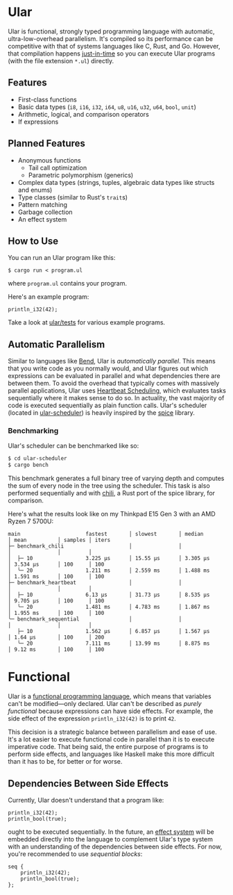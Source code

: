 # Ular

Ular is functional, strongly typed programming language with automatic, ultra-low-overhead
parallelism. It's compiled so its performance can be competitive with that of systems languages like
C, Rust, and Go. However, that compilation happens
[just-in-time](https://en.wikipedia.org/wiki/Just-in-time_compilation) so you can execute Ular
programs (with the file extension `*.ul`) directly.

## Features

- First-class functions
- Basic data types (`i8`, `i16`, `i32`, `i64`, `u8`, `u16`, `u32`, `u64`, `bool`, `unit`)
- Arithmetic, logical, and comparison operators
- If expressions

## Planned Features

- Anonymous functions
  - Tail call optimization
  - Parametric polymorphism (generics)
- Complex data types (strings, tuples, algebraic data types like structs and enums)
- Type classes (similar to Rust's `trait`s)
- Pattern matching
- Garbage collection
- An effect system

## How to Use

You can run an Ular program like this:
```
$ cargo run < program.ul
```

where `program.ul` contains your program.

Here's an example program:
```
println_i32(42);
```

Take a look at [ular/tests](ular/tests) for various example programs.

## Automatic Parallelism

Similar to languages like [Bend](https://github.com/HigherOrderCO/bend), Ular is
*automatically parallel*. This means that you write code as you normally would, and Ular figures out
which expressions can be evaluated in parallel and what dependencies there are between them. To
avoid the overhead that typically comes with massively parallel applications, Ular uses
[Heartbeat Scheduling](https://www.andrew.cmu.edu/user/mrainey/heartbeat/heartbeat.html), which
evaluates tasks sequentially where it makes sense to do so. In actuality, the vast majority of code
is executed sequentially as plain function calls. Ular's scheduler
(located in [ular-scheduler](ular-scheduler)) is heavily inspired by the
[spice](https://github.com/judofyr/spice) library.

### Benchmarking

Ular's scheduler can be benchmarked like so:

```sh
$ cd ular-scheduler
$ cargo bench
```

This benchmark generates a full binary tree of varying depth and computes the sum of every node in
the tree using the scheduler. This task is also performed sequentially and with
[chili](https://github.com/dragostis/chili), a Rust port of the spice library, for comparison.

Here's what the results look like on my Thinkpad E15 Gen 3 with an AMD Ryzen 7 5700U:
```
main                     fastest       │ slowest       │ median        │ mean          │ samples │ iters
├─ benchmark_chili                     │               │               │               │         │
│  ├─ 10                 3.225 µs      │ 15.55 µs      │ 3.305 µs      │ 3.534 µs      │ 100     │ 100
│  ╰─ 20                 1.211 ms      │ 2.559 ms      │ 1.488 ms      │ 1.591 ms      │ 100     │ 100
├─ benchmark_heartbeat                 │               │               │               │         │
│  ├─ 10                 6.13 µs       │ 31.73 µs      │ 8.535 µs      │ 9.705 µs      │ 100     │ 100
│  ╰─ 20                 1.481 ms      │ 4.783 ms      │ 1.867 ms      │ 1.955 ms      │ 100     │ 100
╰─ benchmark_sequential                │               │               │               │         │
   ├─ 10                 1.562 µs      │ 6.857 µs      │ 1.567 µs      │ 1.64 µs       │ 100     │ 200
   ╰─ 20                 7.111 ms      │ 13.99 ms      │ 8.875 ms      │ 9.12 ms       │ 100     │ 100
```

# Functional

Ular is a [functional programming language](https://en.wikipedia.org/wiki/Functional_programming),
which means that variables can't be modified—only declared. Ular can't be described as
*purely functional* because expressions can have side effects. For example, the side effect of the
expression `println_i32(42)` is to print `42`.

This decision is a strategic balance between parallelism and ease of use. It's a lot easier to
execute functional code in parallel than it is to execute imperative code. That being said, the
entire purpose of programs is to perform side effects, and languages like Haskell make this more
difficult than it has to be, for better or for worse.

## Dependencies Between Side Effects

Currently, Ular doesn't understand that a program like:
```
println_i32(42);
println_bool(true);
```

ought to be executed sequentially. In the future, an
[effect system](https://en.wikipedia.org/wiki/Effect_system) will be embedded directly into the
language to complement Ular's type system with an understanding of the dependencies between
side effects. For now, you're recommended to use *sequential blocks*:
```
seq {
    println_i32(42);
    println_bool(true);
};
```
